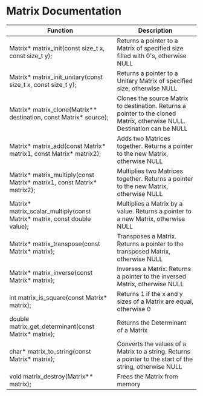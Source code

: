 # Matrix Documentation

| Function                                                                   | Description                                                            |
|----------------------------------------------------------------------------|-----------------------------------------------------------------------|
| Matrix* matrix_init(const size_t x, const size_t y);                     | Returns a pointer to a Matrix of specified size filled with 0's, otherwise NULL |
| Matrix* matrix_init_unitary(const size_t x, const size_t y);             | Returns a pointer to a Unitary Matrix of specified size, otherwise NULL |
| Matrix* matrix_clone(Matrix** destination, const Matrix* source);      | Clones the source Matrix to destination. Returns a pointer to the cloned Matrix, otherwise NULL. Destination can be NULL |
| Matrix* matrix_add(const Matrix* matrix1, const Matrix* matrix2);      | Adds two Matrices together. Returns a pointer to the new Matrix, otherwise NULL |
| Matrix* matrix_multiply(const Matrix* matrix1, const Matrix* matrix2); | Multiplies two Matrices together. Returns a pointer to the new Matrix, otherwise NULL |
|Matrix* matrix_scalar_multiply(const Matrix* matrix, const double value);| Multiplies a Matrix by a value. Returns a pointer to a new Matrix, otherwise NULL |
|Matrix* matrix_transpose(const Matrix* matrix);                          | Transposes a Matrix. Returns a pointer to the transposed Matrix, otherwise NULL
| Matrix* matrix_inverse(const Matrix* matrix);                           | Inverses a Matrix. Returns a pointer to the inversed Matrix, otherwise NULL |
| int matrix_is_square(const Matrix* matrix);                              | Returns 1 if the x and y sizes of a Matrix are equal, otherwise 0 |
| double matrix_get_determinant(const Matrix* matrix);                     | Returns the Determinant of a Matrix |
| char* matrix_to_string(const Matrix* matrix);                            | Converts the values of a Matrix to a string. Returns a pointer to the start of the string, otherwise NULL |
| void matrix_destroy(Matrix** matrix);                                    | Frees the Matrix from memory |
